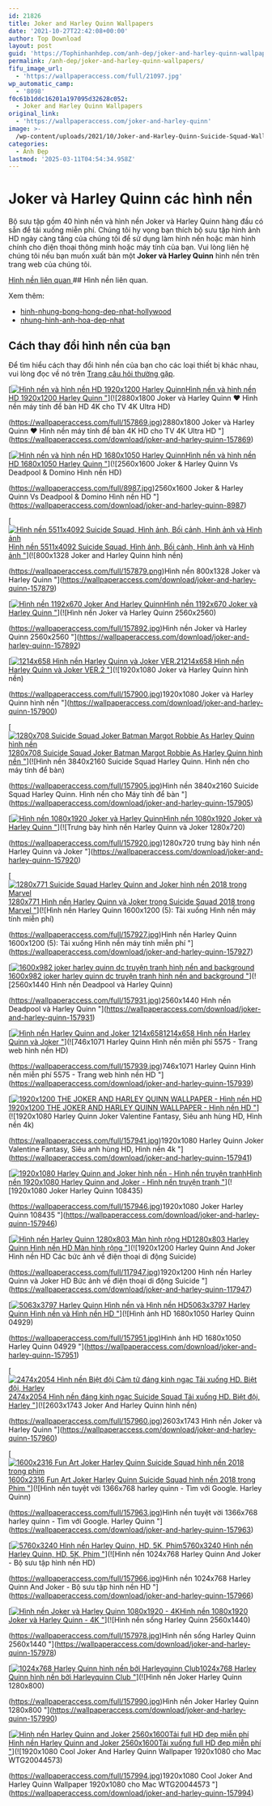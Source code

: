 ```yaml
---
id: 21826
title: Joker and Harley Quinn Wallpapers
date: '2021-10-27T22:42:08+00:00'
author: Top Download
layout: post
guid: 'https://Tophinhanhdep.com/anh-dep/joker-and-harley-quinn-wallpapers/'
permalink: /anh-dep/joker-and-harley-quinn-wallpapers/
fifu_image_url:
  - 'https://wallpaperaccess.com/full/21097.jpg'
wp_automatic_camp:
  - '8098'
f0c61b1ddc16201a197095d32628c052:
  - Joker and Harley Quinn Wallpapers
original_link:
  - 'https://wallpaperaccess.com/joker-and-harley-quinn'
image: >-
  /wp-content/uploads/2021/10/Joker-and-Harley-Quinn-Suicide-Squad-Wallpapers.jpg
categories:
  - Ảnh Đẹp
lastmod: '2025-03-11T04:54:34.958Z'
---
```

# Joker và Harley Quinn các hình nền

Bộ sưu tập gồm 40 hình nền và hình nền Joker và Harley Quinn hàng đầu có sẵn để tải xuống miễn phí. Chúng tôi hy vọng bạn thích bộ sưu tập hình ảnh HD ngày càng tăng của chúng tôi để sử dụng làm hình nền hoặc màn hình chính cho điện thoại thông minh hoặc máy tính của bạn. Vui lòng liên hệ chúng tôi nếu bạn muốn xuất bản một **Joker và Harley Quinn** hình nền trên trang web của chúng tôi.

[Hình nền liên quan ](#related) ## Hình nền liên quan.

   
 Xem thêm:

   
- [hinh-nhung-bong-hong-dep-nhat-hollywood](https://tophinhanhdep.com/gai-xinh/hinh-nhung-bong-hong-dep-nhat-hollywood/)
- [nhung-hinh-anh-hoa-dep-nhat](https://tophinhanhdep.com/hinh-hoa-dep/nhung-hinh-anh-hoa-dep-nhat/)

## Cách thay đổi hình nền của bạn

Để tìm hiểu cách thay đổi hình nền của bạn cho các loại thiết bị khác nhau, vui lòng đọc về nó trên [Trang câu hỏi thường gặp](https://tophinhanhdep.com/faq/).

  
[[![Hình nền và hình nền HD 1920x1200 Harley Quinn](https://wallpaperaccess.com/full/21097.jpg)Hình nền và hình nền HD 1920x1200 Harley Quinn "](https://wallpaperaccess.com/download/joker-and-harley-quinn-21097)](![2880x1800 Joker và Harley Quinn ❤ Hình nền máy tính để bàn HD 4K cho TV 4K Ultra HD)

(https://wallpaperaccess.com/full/157869.jpg)2880x1800 Joker và Harley Quinn ❤ Hình nền máy tính để bàn 4K HD cho TV 4K Ultra HD "](https://wallpaperaccess.com/download/joker-and-harley-quinn-157869)

[[![Hình nền và hình nền HD 1680x1050 Harley Quinn](https://wallpaperaccess.com/full/157871.jpg)Hình nền và hình nền HD 1680x1050 Harley Quinn "](https://wallpaperaccess.com/download/joker-and-harley-quinn-157871)](![2560x1600 Joker & Harley Quinn Vs Deadpool & Domino Hình nền HD)

(https://wallpaperaccess.com/full/8987.jpg)2560x1600 Joker &amp; Harley Quinn Vs Deadpool &amp; Domino Hình nền HD "](https://wallpaperaccess.com/download/joker-and-harley-quinn-8987)

[[![Hình nền 5511x4092 Suicide Squad, Hình ảnh, Bối cảnh, Hình ảnh và Hình ảnh](https://wallpaperaccess.com/full/7684.jpg)Hình nền 5511x4092 Suicide Squad, Hình ảnh, Bối cảnh, Hình ảnh và Hình ảnh "](https://wallpaperaccess.com/download/joker-and-harley-quinn-7684)](![800x1328 Joker and Harley Quinn hình nền)

(https://wallpaperaccess.com/full/157879.png)Hình nền 800x1328 Joker và Harley Quinn "](https://wallpaperaccess.com/download/joker-and-harley-quinn-157879)

[[![Hình nền 1192x670 Joker And Harley Quinn](https://wallpaperaccess.com/full/157890.jpg)Hình nền 1192x670 Joker và Harley Quinn "](https://wallpaperaccess.com/download/joker-and-harley-quinn-157890)](![Hình nền Joker và Harley Quinn 2560x2560)

(https://wallpaperaccess.com/full/157892.jpg)Hình nền Joker và Harley Quinn 2560x2560 "](https://wallpaperaccess.com/download/joker-and-harley-quinn-157892)

[[![1214x658 Hình nền Harley Quinn và Joker VER.2](https://wallpaperaccess.com/full/157895.jpg)1214x658 Hình nền Harley Quinn và Joker VER.2 "](https://wallpaperaccess.com/download/joker-and-harley-quinn-157895)](![1920x1080 Joker và Harley Quinn hình nền)

(https://wallpaperaccess.com/full/157900.jpg)1920x1080 Joker và Harley Quinn hình nền "](https://wallpaperaccess.com/download/joker-and-harley-quinn-157900)

[[![1280x708 Suicide Squad Joker Batman Margot Robbie As Harley Quinn hình nền](https://wallpaperaccess.com/full/157901.jpg)1280x708 Suicide Squad Joker Batman Margot Robbie As Harley Quinn hình nền "](https://wallpaperaccess.com/download/joker-and-harley-quinn-157901)](![Hình nền 3840x2160 Suicide Squad Harley Quinn.  Hình nền cho máy tính để bàn)

(https://wallpaperaccess.com/full/157905.jpg)Hình nền 3840x2160 Suicide Squad Harley Quinn. Hình nền cho Máy tính để bàn "](https://wallpaperaccess.com/download/joker-and-harley-quinn-157905)

[[![Hình nền 1080x1920 Joker và Harley Quinn](https://wallpaperaccess.com/full/157909.jpg)Hình nền 1080x1920 Joker và Harley Quinn "](https://wallpaperaccess.com/download/joker-and-harley-quinn-157909)](![Trưng bày hình nền Harley Quinn và Joker 1280x720)

(https://wallpaperaccess.com/full/157920.jpg)1280x720 trưng bày hình nền Harley Quinn và Joker "](https://wallpaperaccess.com/download/joker-and-harley-quinn-157920)

[[![1280x771 Suicide Squad Harley Quinn and Joker hình nền 2018 trong Marvel](https://wallpaperaccess.com/full/157925.jpg)1280x771 Hình nền Harley Quinn và Joker trong Suicide Squad 2018 trong Marvel "](https://wallpaperaccess.com/download/joker-and-harley-quinn-157925)](![Hình nền Harley Quinn 1600x1200 (5): Tải xuống Hình nền máy tính miễn phí)

(https://wallpaperaccess.com/full/157927.jpg)Hình nền Harley Quinn 1600x1200 (5): Tải xuống Hình nền máy tính miễn phí "](https://wallpaperaccess.com/download/joker-and-harley-quinn-157927)

[[![1600x982 joker harley quinn dc truyện tranh hình nền and background](https://wallpaperaccess.com/full/157929.jpg)1600x982 joker harley quinn dc truyện tranh hình nền and background "](https://wallpaperaccess.com/download/joker-and-harley-quinn-157929)](![2560x1440 Hình nền Deadpool và Harley Quinn)

(https://wallpaperaccess.com/full/157931.jpg)2560x1440 Hình nền Deadpool và Harley Quinn "](https://wallpaperaccess.com/download/joker-and-harley-quinn-157931)

[[![Hình nền Harley Quinn and Joker 1214x658](https://wallpaperaccess.com/full/157938.jpg)1214x658 Hình nền Harley Quinn và Joker "](https://wallpaperaccess.com/download/joker-and-harley-quinn-157938)](![746x1071 Harley Quinn Hình nền miễn phí 5575 - Trang web hình nền HD)

(https://wallpaperaccess.com/full/157939.jpg)746x1071 Harley Quinn Hình nền miễn phí 5575 - Trang web hình nền HD "](https://wallpaperaccess.com/download/joker-and-harley-quinn-157939)

[[![1920x1200 THE JOKER AND HARLEY QUINN WALLPAPER - Hình nền HD](https://wallpaperaccess.com/full/157940.jpg)1920x1200 THE JOKER AND HARLEY QUINN WALLPAPER - Hình nền HD "](https://wallpaperaccess.com/download/joker-and-harley-quinn-157940)](![1920x1080 Harley Quinn Joker Valentine Fantasy, Siêu anh hùng HD, Hình nền 4k)

(https://wallpaperaccess.com/full/157941.jpg)1920x1080 Harley Quinn Joker Valentine Fantasy, Siêu anh hùng HD, Hình nền 4k "](https://wallpaperaccess.com/download/joker-and-harley-quinn-157941)

[[![1920x1080 Harley Quinn and Joker hình nền - Hình nền truyện tranh](https://wallpaperaccess.com/full/157943.jpg)Hình nền 1920x1080 Harley Quinn and Joker - Hình nền truyện tranh "](https://wallpaperaccess.com/download/joker-and-harley-quinn-157943)](![1920x1080 Joker Harley Quinn 108435)

(https://wallpaperaccess.com/full/157946.jpg)1920x1080 Joker Harley Quinn 108435 "](https://wallpaperaccess.com/download/joker-and-harley-quinn-157946)

[[![Hình nền Harley Quinn 1280x803 Màn hình rộng HD](https://wallpaperaccess.com/full/157947.jpg)1280x803 Harley Quinn Hình nền HD Màn hình rộng "](https://wallpaperaccess.com/download/joker-and-harley-quinn-157947)](![1920x1200 Harley Quinn And Joker Hình nền HD Các bức ảnh về điện thoại di động Suicide)

(https://wallpaperaccess.com/full/117947.jpg)1920x1200 Hình nền Harley Quinn và Joker HD Bức ảnh về điện thoại di động Suicide "](https://wallpaperaccess.com/download/joker-and-harley-quinn-117947)

[[![5063x3797 Harley Quinn Hình nền và Hình nền HD](https://wallpaperaccess.com/full/21099.jpg)5063x3797 Harley Quinn Hình nền và Hình nền HD "](https://wallpaperaccess.com/download/joker-and-harley-quinn-21099)](![Hình ảnh HD 1680x1050 Harley Quinn 04929)

(https://wallpaperaccess.com/full/157951.jpg)Hình ảnh HD 1680x1050 Harley Quinn 04929 "](https://wallpaperaccess.com/download/joker-and-harley-quinn-157951)

[[![2474x2054 Hình nền Biệt đội Cảm tử đáng kinh ngạc Tải xuống HD.  Biệt đội, Harley](https://wallpaperaccess.com/full/157952.jpg)2474x2054 Hình nền đáng kinh ngạc Suicide Squad Tải xuống HD. Biệt đội, Harley "](https://wallpaperaccess.com/download/joker-and-harley-quinn-157952)](![2603x1743 Joker And Harley Quinn hình nền)

(https://wallpaperaccess.com/full/157960.jpg)2603x1743 Hình nền Joker và Harley Quinn "](https://wallpaperaccess.com/download/joker-and-harley-quinn-157960)

[[![1600x2316 Fun Art Joker Harley Quinn Suicide Squad hình nền 2018 trong phim](https://wallpaperaccess.com/full/117999.jpg)1600x2316 Fun Art Joker Harley Quinn Suicide Squad hình nền 2018 trong Phim "](https://wallpaperaccess.com/download/joker-and-harley-quinn-117999)](![Hình nền tuyệt vời 1366x768 harley quinn - Tìm với Google.  Harley Quinn)

(https://wallpaperaccess.com/full/157963.jpg)Hình nền tuyệt vời 1366x768 harley quinn - Tìm với Google. Harley Quinn "](https://wallpaperaccess.com/download/joker-and-harley-quinn-157963)

[[![5760x3240 Hình nền Harley Quinn, HD, 5K, Phim](https://wallpaperaccess.com/full/7685.jpg)5760x3240 Hình nền Harley Quinn, HD, 5K, Phim "](https://wallpaperaccess.com/download/joker-and-harley-quinn-7685)](![Hình nền 1024x768 Harley Quinn And Joker - Bộ sưu tập hình nền HD)

(https://wallpaperaccess.com/full/157966.jpg)Hình nền 1024x768 Harley Quinn And Joker - Bộ sưu tập hình nền HD "](https://wallpaperaccess.com/download/joker-and-harley-quinn-157966)

[[![Hình nền Joker và Harley Quinn 1080x1920 - 4K](https://wallpaperaccess.com/full/157974.jpg)Hình nền 1080x1920 Joker và Harley Quinn - 4K "](https://wallpaperaccess.com/download/joker-and-harley-quinn-157974)](![Hình nền sống Harley Quinn 2560x1440)

(https://wallpaperaccess.com/full/157978.jpg)Hình nền sống Harley Quinn 2560x1440 "](https://wallpaperaccess.com/download/joker-and-harley-quinn-157978)

[[![1024x768 Harley Quinn hình nền bởi Harleyquinn Club](https://wallpaperaccess.com/full/157984.jpg)1024x768 Harley Quinn hình nền bởi Harleyquinn Club "](https://wallpaperaccess.com/download/joker-and-harley-quinn-157984)](![Hình nền Joker Harley Quinn 1280x800)

(https://wallpaperaccess.com/full/157990.jpg)Hình nền Joker Harley Quinn 1280x800 "](https://wallpaperaccess.com/download/joker-and-harley-quinn-157990)

[[![Hình nền Harley Quinn and Joker 2560x1600Tải full HD đẹp miễn phí](https://wallpaperaccess.com/full/157992.jpg)Hình nền Harley Quinn and Joker 2560x1600Tải xuống full HD đẹp miễn phí "](https://wallpaperaccess.com/download/joker-and-harley-quinn-157992)](![1920x1080 Cool Joker And Harley Quinn Wallpaper 1920x1080 cho Mac WTG20044573)

(https://wallpaperaccess.com/full/157994.jpg)1920x1080 Cool Joker And Harley Quinn Wallpaper 1920x1080 cho Mac WTG20044573 "](https://wallpaperaccess.com/download/joker-and-harley-quinn-157994)
